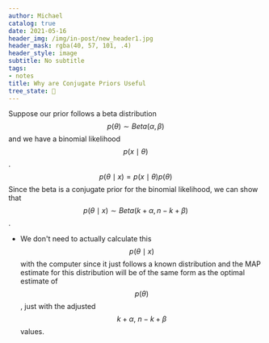 ```yaml
---
author: Michael
catalog: true
date: 2021-05-16
header_img: /img/in-post/new_header1.jpg
header_mask: rgba(40, 57, 101, .4)
header_style: image
subtitle: No subtitle
tags:
- notes
title: Why are Conjugate Priors Useful
tree_state: 🌱
---
```


Suppose our prior follows a beta distribution $$p(\theta) \sim Beta(\alpha,\beta)$$ and we have a binomial likelihood $$p(x\mid\theta)$$.
$$
p(\theta \mid x) = p(x \mid \theta) p(\theta)
$$
Since the beta is a conjugate prior for the binomial likelihood, we can show that $$p(\theta \mid x) \sim Beta(k+\alpha,n-k+\beta)$$.

- We don't need to actually calculate this $$p(\theta \mid x)$$ with the computer since it just follows a known distribution and the MAP estimate for this distribution will be of the same form as the optimal estimate of $$p(\theta)$$, just with the adjusted $$k+\alpha, \ n-k+\beta$$ values.